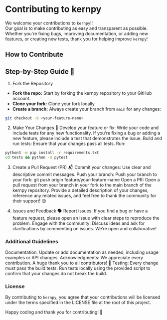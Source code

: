 # Contributing to kernpy

We welcome your contributions to `kernpy`‼️  
Our goal is to make contributing as easy and transparent as possible. Whether you're fixing bugs, improving documentation, or adding new features, or creating new tests, thank you for helping improve `kernpy`!

## How to Contribute

## Step-by-Step Guide 📖
1. Fork the Repository
- **Fork the repo:** Start by forking the kernpy repository to your GitHub account.
- **Clone your fork:** Clone your fork locally.
- **Create a branch:** Always create your branch from `main` for any changes:
```bash
git checkout -b <your-feature-name>
```

2. Make Your Changes 🔧
   Develop your feature or fix: Write your code and include tests for any new functionality. If you're fixing a bug or adding a new feature, please include a test that demonstrates the issue.
   Build and run tests: Ensure that your changes pass all tests. Run:
   
```bash
python3 -m pip install -r requirements.txt
cd tests && python -m pytest
```

3. Create a Pull Request (PR) 📬
   Commit your changes: Use clear and descriptive commit messages.
   Push your branch: Push your branch to your fork:
   git push origin feature/your-feature-name
   Open a PR: Open a pull request from your branch in your fork to the main branch of the kernpy repository. Provide a detailed description of your changes, reference any related issues, and feel free to thank the community for their support! 😊

4. Issues and Feedback 🗣️
   Report issues: If you find a bug or have a feature request, please open an issue with clear steps to reproduce the problem.
   Engage with the community: Discuss ideas and ask for clarifications by commenting on issues. We’re open and collaborative!

### Additional Guidelines 

Documentation: Update or add documentation as needed, including usage examples or API changes.
Acknowledgments: We appreciate every contribution. A huge thank you to all contributors! 🙏
Testing: Every change must pass the build tests. Run tests locally using the provided script to confirm that your changes do not break the build.


### License

By contributing to `kernpy`, you agree that your contributions will be licensed under the terms specified in the LICENSE file at the root of this project.

Happy coding and thank you for contributing! 🚀